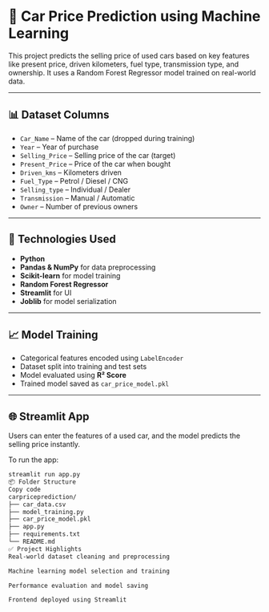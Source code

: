 # 🚗 Car Price Prediction using Machine Learning

This project predicts the selling price of used cars based on key features like present price, driven kilometers, fuel type, transmission type, and ownership. It uses a Random Forest Regressor model trained on real-world data.

---

## 📊 Dataset Columns
- `Car_Name` – Name of the car (dropped during training)
- `Year` – Year of purchase
- `Selling_Price` – Selling price of the car (target)
- `Present_Price` – Price of the car when bought
- `Driven_kms` – Kilometers driven
- `Fuel_Type` – Petrol / Diesel / CNG
- `Selling_type` – Individual / Dealer
- `Transmission` – Manual / Automatic
- `Owner` – Number of previous owners

---

## 🔧 Technologies Used
- **Python**
- **Pandas & NumPy** for data preprocessing
- **Scikit-learn** for model training
- **Random Forest Regressor**
- **Streamlit** for UI
- **Joblib** for model serialization

---

## 📈 Model Training
- Categorical features encoded using `LabelEncoder`
- Dataset split into training and test sets
- Model evaluated using **R² Score**
- Trained model saved as `car_price_model.pkl`

---

## 🌐 Streamlit App
Users can enter the features of a used car, and the model predicts the selling price instantly.

To run the app:
```bash
streamlit run app.py
📦 Folder Structure
Copy code
carpriceprediction/
├── car_data.csv
├── model_training.py
├── car_price_model.pkl
├── app.py
├── requirements.txt
└── README.md
✅ Project Highlights
Real-world dataset cleaning and preprocessing

Machine learning model selection and training

Performance evaluation and model saving

Frontend deployed using Streamlit


